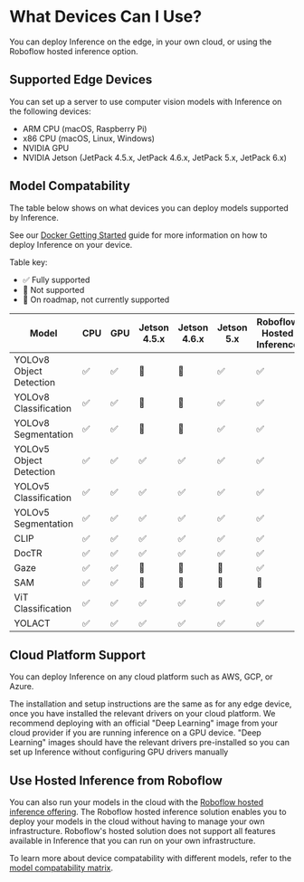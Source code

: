 # What Devices Can I Use?

You can deploy Inference on the edge, in your own cloud, or using the Roboflow hosted inference option.

## Supported Edge Devices

You can set up a server to use computer vision models with Inference on the following devices:

- ARM CPU (macOS, Raspberry Pi)
- x86 CPU (macOS, Linux, Windows)
- NVIDIA GPU
- NVIDIA Jetson (JetPack 4.5.x, JetPack 4.6.x, JetPack 5.x, JetPack 6.x)

## Model Compatability

The table below shows on what devices you can deploy models supported by Inference.

See our [Docker Getting Started](/quickstart/docker.md) guide for more information on how to deploy Inference on your device.

Table key:

- ✅ Fully supported
- 🚫 Not supported
- 🚧 On roadmap, not currently supported

| Model                  | CPU | GPU | Jetson 4.5.x | Jetson 4.6.x | Jetson 5.x | Roboflow Hosted Inference |
|------------------------|-----|-----|--------------|--------------|------------|---------------------------|
| YOLOv8 Object Detection| ✅   | ✅   | 🚫           | 🚫           | ✅         | ✅                        |
| YOLOv8 Classification  | ✅   | ✅   | 🚫           | 🚫           | ✅         | ✅                        |
| YOLOv8 Segmentation    | ✅   | ✅   | 🚫           | 🚫           | ✅         | ✅                        |
| YOLOv5 Object Detection| ✅   | ✅   | ✅           | ✅           | ✅         | ✅                        |
| YOLOv5 Classification  | ✅   | ✅   | ✅           | ✅           | ✅         | ✅                        |
| YOLOv5 Segmentation    | ✅   | ✅   | ✅           | ✅           | ✅         | ✅                        |
| CLIP                   | ✅   | ✅   | ✅           | ✅           | ✅         | ✅                        |
| DocTR                  | ✅   | ✅   | ✅           | ✅           | ✅         | ✅                        |
| Gaze                   | ✅   | ✅   | 🚫           | 🚫           | 🚫         | ✅                        |
| SAM                    | ✅   | ✅   | 🚫           | 🚫           | 🚫         | 🚫                       |
| ViT Classification     | ✅   | ✅   | ✅           | ✅           | ✅         | ✅                        |
| YOLACT                 | ✅   | ✅   | ✅           | ✅           | ✅         | ✅                        |

## Cloud Platform Support

You can deploy Inference on any cloud platform such as AWS, GCP, or Azure.

The installation and setup instructions are the same as for any edge device, once you have installed the relevant drivers on your cloud platform. We recommend deploying with an official "Deep Learning" image from your cloud provider if you are running inference on a GPU device. "Deep Learning" images should have the relevant drivers pre-installed so you can set up Inference without configuring GPU drivers manually

## Use Hosted Inference from Roboflow

You can also run your models in the cloud with the <a href="https://docs.roboflow.com/deploy/hosted-api" target="_blank">Roboflow hosted inference offering</a>. The Roboflow hosted inference solution enables you to deploy your models in the cloud without having to manage your own infrastructure. Roboflow's hosted solution does not support all features available in Inference that you can run on your own infrastructure.

To learn more about device compatability with different models, refer to the [model compatability matrix](/quickstart/compatability_matrix.md).